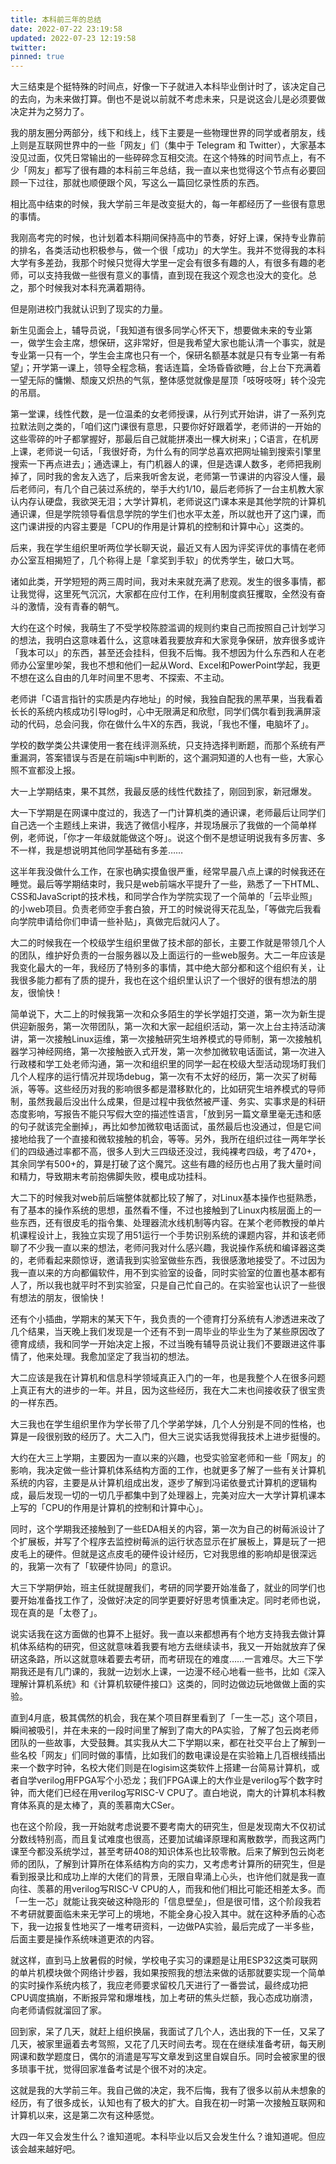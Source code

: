```yaml
---
title: 本科前三年的总结
date: 2022-07-22 23:19:58
updated: 2022-07-23 12:19:58
twitter: 
pinned: true
---
```


大三结束是个挺特殊的时间点，好像一下子就进入本科毕业倒计时了，该决定自己的去向，为未来做打算。倒也不是说以前就不考虑未来，只是说这会儿是必须要做决定并为之努力了。

我的朋友圈分两部分，线下和线上，线下主要是一些物理世界的同学或者朋友，线上则是互联网世界中的一些「网友」们（集中于 Telegram 和 Twitter），大家基本没见过面，仅凭日常输出的一些碎碎念互相交流。在这个特殊的时间节点上，有不少「网友」都写了很有趣的本科前三年总结，我一直以来也觉得这个节点有必要回顾一下过往，那就也顺便跟个风，写这么一篇回忆录性质的东西。

相比高中结束的时候，我大学前三年是改变挺大的，每一年都经历了一些很有意思的事情。

我刚高考完的时候，也计划着本科期间保持高中的节奏，好好上课，保持专业靠前的排名，各类活动也积极参与，做一个很「成功」的大学生。我并不觉得我的本科大学有多差劲，我那个时候只觉得大学里一定会有很多有趣的人，有很多有趣的老师，可以支持我做一些很有意义的事情，直到现在我这个观念也没大的变化。总之，那个时候我对本科充满着期待。

但是刚进校门我就认识到了现实的力量。

新生见面会上，辅导员说，「我知道有很多同学心怀天下，想要做未来的专业第一，做学生会主席，想保研，这非常好，但是我希望大家也能认清一个事实，就是专业第一只有一个，学生会主席也只有一个，保研名额基本就是只有专业第一有希望」；开学第一课上，领导全程念稿，套话连篇，全场昏昏欲睡，台上台下充满着一望无际的慵懒、颓废又炽热的气氛，整体感觉就像是屋顶「吱呀吱呀」转个没完的吊扇。

第一堂课，线性代数，是一位温柔的女老师授课，从行列式开始讲，讲了一系列克拉默法则之类的，「咱们这门课很有意思，只要你好好跟着学，老师讲的一开始的这些零碎的叶子都掌握好，那最后自己就能拼凑出一棵大树来」；C语言，在机房上课，老师说一句话，「我很好奇，为什么有的同学总喜欢把网址输到搜索引擎里搜索一下再点进去」；通选课上，有门机器人的课，但是选课人数多，老师把我刷掉了，同时我的舍友入选了，后来我听舍友说，老师第一节课讲的内容没人懂，最后老师问，有几个自己装过系统的，举手大约1/10，最后老师拆了一台主机教大家认内存认硬盘，我欲哭无泪；大学计算机，老师说这门课本来是其他学院的计算机通识课，但是学院领导看信息学院的学生们也水平太差，所以就也开了这门课，而这门课讲授的内容主要是「CPU的作用是计算机的控制和计算中心」这类的。

后来，我在学生组织里听两位学长聊天说，最近又有人因为评奖评优的事情在老师办公室互相揭短了，几个称得上是「拿奖到手软」的优秀学生，破口大骂。

诸如此类，开学短短的两三周时间，我对未来就充满了悲观。发生的很多事情，都让我觉得，这里死气沉沉，大家都在应付工作，在利用制度疯狂攫取，全然没有奋斗的激情，没有青春的朝气。

大约在这个时候，我萌生了不受学校陈腔滥调的规则约束自己而按照自己计划学习的想法，我明白这意味着什么，这意味着我要放弃和大家竞争保研，放弃很多或许「我本可以」的东西，甚至还会挂科，但我不后悔。我不想因为什么东西和人在老师办公室里吵架，我也不想和他们一起从Word、Excel和PowerPoint学起，我更不想在这么自由的几年时间里不思考、不探索、不主动。

老师讲「C语言指针的实质是内存地址」的时候，我独自配我的黑苹果，当我看着长长的系统内核成功引导log时，心中无限满足和欣慰，同学们偶尔看到我满屏滚动的代码，总会问我，你在做什么牛X的东西，我说，「我也不懂，电脑坏了」。

学校的数学类公共课使用一套在线评测系统，只支持选择判断题，而那个系统有严重漏洞，答案错误与否是在前端js中判断的，这个漏洞知道的人也有一些，大家心照不宣都没上报。

大一上学期结束，果不其然，我最反感的线性代数挂了，刚回到家，新冠爆发。

大一下学期是在网课中度过的，我选了一门计算机类的通识课，老师最后让同学们自己选一个主题线上来讲，我选了微信小程序，并现场展示了我做的一个简单样例，老师说，「你才一年级就能做这个呀」。说这个倒不是想证明说我有多厉害、多不一样，我是想说明其他同学基础有多差……

这半年我没做什么工作，在家也确实摸鱼很严重，经常早晨八点上课的时候我还在睡觉。最后等学期结束时，我只是web前端水平提升了一些，熟悉了一下HTML、CSS和JavaScript的技术栈，和同学合作为学院实现了一个简单的「云毕业照」的小web项目。负责老师空手套白狼，开工的时候说得天花乱坠，「等做完后我看向学院申请给你们申请一些补贴」，真做完后就闪人了。

大二的时候我在一个校级学生组织里做了技术部的部长，主要工作就是带领几个人的团队，维护好负责的一台服务器以及上面运行的一些web服务。大二一年应该是我变化最大的一年，我经历了特别多的事情，其中绝大部分都和这个组织有关，让我很多能力都有了质的提升，我也在这个组织里认识了一个很好的很有想法的朋友，很愉快！

简单说下，大二上的时候我第一次和众多陌生的学长学姐打交道，第一次为新生提供迎新服务，第一次带团队，第一次和大家一起组织活动，第一次上台主持活动演讲，第一次接触Linux运维，第一次接触研究生培养模式的导师制，第一次接触机器学习神经网络，第一次接触嵌入式开发，第一次参加微软电话面试，第一次进入行政楼和学工处老师沟通，第一次和组织里的同学一起在校级大型活动现场盯我们几个人程序的运行情况并现场debug，第一次有不太好的经历，第一次买了树莓派，等等。这些经历对我的影响很多都是潜移默化的，比如研究生培养模式的导师制，虽然我最后没出什么成果，但是过程中我依然被严谨、务实、实事求是的科研态度影响，写报告不能只写假大空的描述性语言，「放到另一篇文章里毫无违和感的句子就该完全删掉」，再比如参加微软电话面试，虽然最后也没通过，但是它间接地给我了一个直接和微软接触的机会，等等。另外，我所在组织过往一两年学长们的四级通过率都不高，很多人到大三四级还没过，我纯裸考四级，考了470+，其余同学有500+的，算是打破了这个魔咒。这些有趣的经历也占用了我大量时间和精力，导致期末考前抱佛脚失败，模电成功挂科。

大二下的时候我对web前后端整体就都比较了解了，对Linux基本操作也挺熟悉，有了基本的操作系统的思想，虽然看不懂，不过也接触到了Linux内核层面上的一些东西，还有很皮毛的指令集、处理器流水线机制等内容。在某个老师教授的单片机课程设计上，我独立实现了用51运行一个手势识别系统的课题内容，并和该老师聊了不少我一直以来的想法，老师问我对什么感兴趣，我说操作系统和编译器这类的，老师看起来颇惊讶，邀请我到实验室做些东西，我很感激地接受了。不过因为我一直以来的方向都偏软件，用不到实验室的设备，同时实验室的位置也基本都有人了，所以我也就平时不到实验室，只是自己忙自己的。在实验室也认识了一些很有想法的朋友，很愉快！

还有个小插曲，学期末的某天下午，我负责的一个德育打分系统有人渗透进来改了几个结果，当天晚上我们发现是一个还有不到一周毕业的毕业生为了某些原因改了德育成绩，我和同学一开始决定上报，不过当晚有辅导员说让我们不要跟进这件事情了，他来处理。我愈加坚定了我当初的想法。

大二应该是我在计算机和信息科学领域真正入门的一年，也是我整个人在很多问题上真正有大的进步的一年。并且，因为这些经历，我在大二末也间接收获了很宝贵的一样东西。

大三我也在学生组织里作为学长带了几个学弟学妹，几个人分别是不同的性格，也算是一段很别致的经历了。大二入门，但大三说实话我觉得我技术上进步挺慢的。

大约在大三上学期，主要因为一直以来的兴趣，也受实验室老师和一些「网友」的影响，我决定做一些计算机体系结构方面的工作，也就更多了解了一些有关计算机系统的内容，主要是从计算机组成出发，逐步了解到冯诺依曼式计算机的逻辑构成，最后发现一切的一切几乎都集中到了处理器上，完美对应大一大学计算机课本上写的「CPU的作用是计算机的控制和计算中心」。

同时，这个学期我还接触到了一些EDA相关的内容，第一次为自己的树莓派设计了个扩展板，并写了个程序去监控树莓派的运行状态显示在扩展板上，算是玩了一把皮毛上的硬件。但就是这点皮毛的硬件设计经历，它对我思维的影响却是很深远的，我第一次有了「软硬件协同」的意识。

大三下学期伊始，班主任就提醒我们，考研的同学要开始准备了，就业的同学们也要开始准备找工作了，没做好决定的同学更要好好思考慎重决定。同时老师也说，现在真的是「太卷了」。

说实话我在这方面做的也算不上挺好。我一直以来都想再有个地方支持我去做计算机体系结构的研究，但这就意味着我要有地方去继续读书，我又一开始就放弃了保研这条路，所以这就意味着要去考研，而考研现在的难度……一言难尽。大三下学期我还是有几门课的，我就一边划水上课，一边漫不经心地看一些书，比如《深入理解计算机系统》和《计算机软硬件接口》这类的，同时边做边玩地做做上面的实验。

直到4月底，极其偶然的机会，我在某个项目群里看到了「一生一芯」这个项目，瞬间被吸引，并在未来的一段时间里了解到了南大的PA实验，了解了包云岗老师团队的一些故事，大受鼓舞。其实我从大二下学期以来，都在社交平台上了解到一些名校「网友」们同时做的事情，比如我们的数电课设是在实验箱上几百根线插出来一个数字时钟，名校大佬们则是在logisim这类软件上搭建一台简易计算机，或者自学verilog用FPGA写个小恐龙；我们FPGA课上的大作业是verilog写个数字时钟，而大佬们已经在用verilog写RISC-V CPU了。直白地说，南大的计算机本科教育体系真的是太棒了，真的羡慕南大CSer。

也在这个阶段，我一开始就考虑说要不要考南大的研究生，但是发现南大不仅初试分数线特别高，而且复试难度也很高，还要加试编译原理和离散数学，而我这两门课至今都没系统学过，甚至考研408的知识体系也比较零散。后来了解到包云岗老师的团队，了解到计算所在体系结构方向的实力，又考虑考计算所的研究生，但是看到报录比和成功上岸的大佬们的背景，无限自卑涌上心头，也许他们就是我一直向往、羡慕的用verilog写RISC-V CPU的人，而我和他们相比可能还相差太多。而「一生一芯」就能让我突破这种隐形的「信息壁垒」，但是很可惜，这个阶段我若不考研就要面临未来无学可上的境地，不能全身心投入其中。就在这种矛盾的心态下，我一边报复性地买了一堆考研资料，一边做PA实验，最后完成了一半多些，后面主要是操作系统味道更浓的内容。

就这样，直到马上放暑假的时候，学校电子实习的课题是让用ESP32这类可联网的单片机模块做个网络计步器，我如果按照我的想法来做的话那就要实现一个简单的实时操作系统内核了，我应老师要求留校几天进行了一番尝试，最终成功把CPU调度搞崩，不断报异常和爆堆栈，加上考研的焦头烂额，我心态成功崩溃，向老师请假就溜回了家。

回到家，呆了几天，就赶上组织换届，我面试了几个人，选出我的下一任，又呆了几天，被家里逼着去考驾照，又花了几天时间去考。现在在继续准备考研，每天刷网课和数学题度日，偶尔的消遣是写写文章发到这里自娱自乐。同时会被家里的很多琐事干扰，觉得回家准备考试是个很不对的决定。

这就是我的大学前三年。我自己做的决定，我不后悔，我有了很多以前从未想象的经历，有了很多成长，认知也有了极大的扩大。自我在初一时第一次接触互联网和计算机以来，这是第二次有这种感觉。

大四一年又会发生什么？谁知道呢。本科毕业以后又会发生什么？谁知道呢。但应该会越来越好吧。
